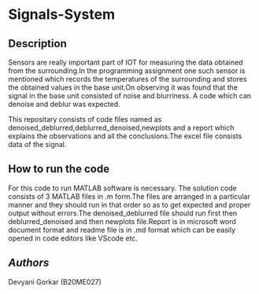 # Signals-System
## Description

Sensors are really important part of IOT for measuring the data obtained from the surrounding.In the programming assignment one such sensor is mentioned which records the temperatures of the surrounding and stores the obtained values in the base unit.On observing it was found that the signal in the base unit consisted of noise and blurriness. A code which can denoise and deblur was expected.

This repositary consists of code files named as denoised_deblurred,deblurred_denoised,newplots and a report which explains the observations and all the conclusions.The excel file consists data of the signal.

## How to run the code

For this code to run MATLAB software is necessary.
The solution code consists of 3 MATLAB files in   .m form.The files are arranged in a particular manner and they should run in that order so as to get expected and proper output without errors.The denoised_deblurred file should run first then deblurred_denoised and then newplots file.Report is in microsoft word document format and readme file is in .md format which can be easily opened in code editors like VScode etc.

## *Authors*

Devyani Gorkar (B20ME027)
